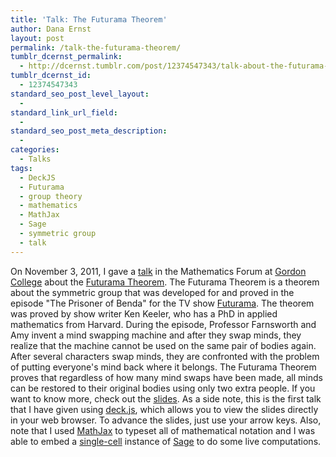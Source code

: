 ```yaml
---
title: 'Talk: The Futurama Theorem'
author: Dana Ernst
layout: post
permalink: /talk-the-futurama-theorem/
tumblr_dcernst_permalink:
  - http://dcernst.tumblr.com/post/12374547343/talk-about-the-futurama-theorem
tumblr_dcernst_id:
  - 12374547343
standard_seo_post_level_layout:
  - 
standard_link_url_field:
  - 
standard_seo_post_meta_description:
  - 
categories:
  - Talks
tags:
  - DeckJS
  - Futurama
  - group theory
  - mathematics
  - MathJax
  - Sage
  - symmetric group
  - talk
---
```

On November 3, 2011, I gave a [talk][1] in the Mathematics Forum at [Gordon College][2] about the [Futurama Theorem][3]. The Futurama Theorem is a theorem about the symmetric group that was developed for and proved in the episode "The Prisoner of Benda" for the TV show [Futurama][4]. The theorem was proved by show writer Ken Keeler, who has a PhD in applied mathematics from Harvard. During the episode, Professor Farnsworth and Amy invent a mind swapping machine and after they swap minds, they realize that the machine cannot be used on the same pair of bodies again. After several characters swap minds, they are confronted with the problem of putting everyone's mind back where it belongs. The Futurama Theorem proves that regardless of how many mind swaps have been made, all minds can be restored to their original bodies using only two extra people. If you want to know more, check out the [slides][1]. As a side note, this is the first talk that I have given using [deck.js][5], which allows you to view the slides directly in your web browser. To advance the slides, just use your arrow keys. Also, note that I used [MathJax][6] to typeset all of mathematical notation and I was able to embed a [single-cell][7] instance of [Sage][8] to do some live computations.

 [1]: http://danaernst.com/talks/DeckJS/GordonTalk/GordonTalk.html
 [2]: http://www.math-cs.gordon.edu
 [3]: http://theinfosphere.org/Futurama_theorem
 [4]: http://en.wikipedia.org/wiki/Futurama
 [5]: http://imakewebthings.github.com/deck.js
 [6]: http://www.mathjax.org/
 [7]: https://github.com/jasongrout/simple-python-db-compute
 [8]: http://sagemath.org